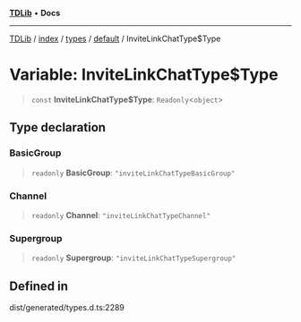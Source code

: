 [**TDLib**](../../../../../../README.md) • **Docs**

***

[TDLib](../../../../../../modules.md) / [index](../../../../../README.md) / [types](../../../README.md) / [default](../README.md) / InviteLinkChatType$Type

# Variable: InviteLinkChatType$Type

> `const` **InviteLinkChatType$Type**: `Readonly`\<`object`\>

## Type declaration

### BasicGroup

> `readonly` **BasicGroup**: `"inviteLinkChatTypeBasicGroup"`

### Channel

> `readonly` **Channel**: `"inviteLinkChatTypeChannel"`

### Supergroup

> `readonly` **Supergroup**: `"inviteLinkChatTypeSupergroup"`

## Defined in

dist/generated/types.d.ts:2289
